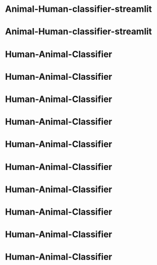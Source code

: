 # Animal-Human-classifier-streamlit
# Animal-Human-classifier-streamlit
# Human-Animal-Classifier
# Human-Animal-Classifier
# Human-Animal-Classifier
# Human-Animal-Classifier
# Human-Animal-Classifier
# Human-Animal-Classifier
# Human-Animal-Classifier
# Human-Animal-Classifier
# Human-Animal-Classifier
# Human-Animal-Classifier

